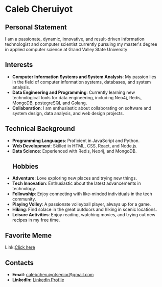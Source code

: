 # Caleb Cheruiyot
## Personal Statement
I am a passionate, dynamic, innovative, and result-driven information technologist and computer scientist currently pursuing my master's degree in applied computer science at Grand Valley State University
## Interests
+ **Computer Information Systems and System Analysis**: My passion lies in the field of computer information systems, databases, and system analysis.
+ **Data Engineering and Programming**: Currently  learning new technological tools for data engineering, including Neo4j, Redis, MongoDB, postegreSQL and Golang.
+ **Collaboration**: I am enthusiastic about collaborating on software and system design, data analysis, and web design projects.
## Technical Background
* **Programming Languages**: Proficient in JavaScript and Python.
* **Web Developmen**t: Skilled in HTML, CSS, React, and Node.js.
* **Data Science**: Experienced with Redis, Neo4j, and MongoDB.
  ## Hobbies
- **Adventure**: Love exploring new places and trying new things.
- **Tech Innovation**: Enthusiastic about the latest advancements in technology.
- **Fellowship**: Enjoy connecting with like-minded individuals in the tech community.
- **Playing Volley**: A passionate volleyball player, always up for a game.
- **Hiking**: Find solace in the great outdoors and hiking in scenic locations.
- **Leisure Activities**: Enjoy reading, watching movies, and trying out new recipes in my free time.

## Favorite Meme
Link:[Click here](https://www.pinterest.com/pin/me-at-1200-am--1118300151202937085/)
## Contacts
- **Email**: calebcheruiyotsenior@gmail.com
- **LinkedIn:** [LinkedIn Profile](https://www.linkedin.com/in/caleb-cheruiyot)

